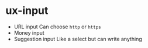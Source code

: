 # ux-input

- URL input
Can choose `http` or `https`
- Money input
- Suggestion input
Like a select but can write anything
